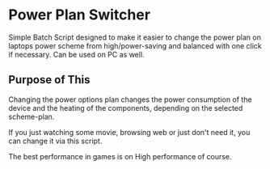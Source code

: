 # Power Plan Switcher

Simple Batch Script designed to make it easier to change the power plan on laptops 
power scheme from high/power-saving and balanced with one click if necessary.
Can be used on PC as well.

## Purpose of This

Changing the power options plan changes the power consumption of the device and 
the heating of the components, depending on the selected scheme-plan. 

If you just watching some movie, browsing web or just don't need it, you can change it 
via this script. 

The best performance in games is on High performance of course.
